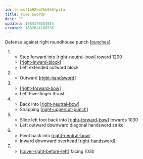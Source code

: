 ```yaml
---
id: tchssf1b92km7kb0k6fpifa
title: Five Swords
desc: ""
updated: 1684179254015
created: 1682624168536
---
```


Defense against right roundhouse punch
[[punches]]

1. - Step forward into [[right-neutral-bow]] toward 1200
   - [[right-inward-block]]
   - Left extended outward block
2. - Outward [[right-handsword]]
3. - [[right-forward-bow]]
   - Left Five-finger thrust
4. - Back into [[right-neutral-bow]]
   - Snapping [[right-uppercut-punch]]
5. - Slide left foot back into [[right-forward-bow]] towards 1030
   - Left outward downward diagonal handsword strike
6. - Pivot back into [[right-neutral-bow]]
   - Inward downward overhead [[right-handsword]]
7. - [[cover-right-before-left]] facing 1030

[//begin]: # "Autogenerated link references for markdown compatibility"
[punches]: ../web-of-knowledge/punches "Punches 👊"
[right-neutral-bow]: ../single-techniques/right-neutral-bow "Right Neutral Bow"
[right-inward-block]: ../single-techniques/right-inward-block "Right Inward Block"
[right-handsword]: ../single-techniques/right-handsword "Right Handsword ➡️🤚"
[right-forward-bow]: ../single-techniques/right-forward-bow "Right Forward Bow"
[right-uppercut-punch]: ../single-techniques/right-uppercut-punch "Right Uppercut Punch"
[cover-right-before-left]: ../single-techniques/cover-right-before-left "Cover Right before Left"
[//end]: # "Autogenerated link references"
